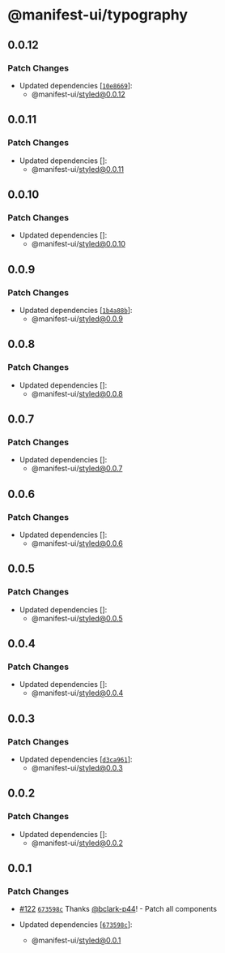 # @manifest-ui/typography

## 0.0.12

### Patch Changes

- Updated dependencies
  [[`10e8669`](https://github.com/project44/manifest-ui/commit/10e86695f5fafa5f23bd6f7225c36062aafd8119)]:
  - @manifest-ui/styled@0.0.12

## 0.0.11

### Patch Changes

- Updated dependencies []:
  - @manifest-ui/styled@0.0.11

## 0.0.10

### Patch Changes

- Updated dependencies []:
  - @manifest-ui/styled@0.0.10

## 0.0.9

### Patch Changes

- Updated dependencies
  [[`1b4a88b`](https://github.com/project44/manifest-ui/commit/1b4a88b5cb40b4694feec637ff492a0d0a611c30)]:
  - @manifest-ui/styled@0.0.9

## 0.0.8

### Patch Changes

- Updated dependencies []:
  - @manifest-ui/styled@0.0.8

## 0.0.7

### Patch Changes

- Updated dependencies []:
  - @manifest-ui/styled@0.0.7

## 0.0.6

### Patch Changes

- Updated dependencies []:
  - @manifest-ui/styled@0.0.6

## 0.0.5

### Patch Changes

- Updated dependencies []:
  - @manifest-ui/styled@0.0.5

## 0.0.4

### Patch Changes

- Updated dependencies []:
  - @manifest-ui/styled@0.0.4

## 0.0.3

### Patch Changes

- Updated dependencies
  [[`d3ca961`](https://github.com/project44/manifest-ui/commit/d3ca961f66d0d696b332ea688d98fac2fdf025e5)]:
  - @manifest-ui/styled@0.0.3

## 0.0.2

### Patch Changes

- Updated dependencies []:
  - @manifest-ui/styled@0.0.2

## 0.0.1

### Patch Changes

- [#122](https://github.com/project44/manifest-ui/pull/122)
  [`673598c`](https://github.com/project44/manifest-ui/commit/673598c6ae79e667f2933a8adaf9fd763998e464)
  Thanks [@bclark-p44](https://github.com/bclark-p44)! - Patch all components

- Updated dependencies
  [[`673598c`](https://github.com/project44/manifest-ui/commit/673598c6ae79e667f2933a8adaf9fd763998e464)]:
  - @manifest-ui/styled@0.0.1
